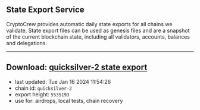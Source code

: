 ## State Export Service
CryptoCrew provides automatic daily state exports for all chains we validate. State export files can be used as genesis files and are a snapshot of the current blockchain state, including all validators, accounts, balances and delegations.

---
**Download: [quicksilver-2 state export](https://dl.ccvalidators.com/SERVICE/quicksilver/quicksilver-2_export_5535193.json)**
---

- last updated: Tue Jan 16 2024 11:54:26
- chain id: `quicksilver-2`
- export height: `5535193`
- use for: airdrops, local tests, chain recovery
